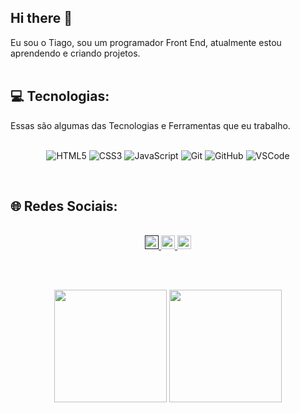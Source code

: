 ## Hi there 👋

Eu sou o Tiago, sou um programador Front End, atualmente estou aprendendo e criando projetos.
<br>
<br>

## 💻 Tecnologias:

Essas são algumas das Tecnologias e Ferramentas que eu trabalho.
<br>
<br>

<div align="center" valign="top">
 
 ![HTML5](https://img.shields.io/badge/-HTML5-E34F26?style=flat-square&logo=html5&logoColor=white) 
 ![CSS3](https://img.shields.io/badge/-CSS3-1572B6?style=flat-square&logo=css3)
 ![JavaScript](https://img.shields.io/badge/-JavaScript-black?style=flat-square&logo=javascript) 
 ![Git](https://img.shields.io/badge/-Git-black?style=flat-square&logo=git)
 ![GitHub](https://img.shields.io/badge/-GitHub-181717?style=flat-square&logo=github)
 ![VSCode](https://img.shields.io/badge/-VSCode-007ACC?style=flat-square&logo=visual-studio-code&logoColor=white)
 </div><br>


## 🌐 Redes Sociais:
<br>

<div align="center"> 
<a href=""><img height="22" src="https://img.shields.io/badge/Instagram-E4405F?style=for-the-badge&logo=instagram&logoColor=white"/>
</a> 
<a href="https://www.linkedin.com/in/tiago-ferreira-desenvolvedor/"><img alt="LinkedIn" height="22" src="https://img.shields.io/badge/LinkedIn-0077B5?style=for-the-badge&logo=linkedin&logoColor=white"/>
</a>
<img src="https://img.shields.io/badge/Gmail-D14836?style=for-the-badge&logo=gmail&logoColor=white" height="22">

</div> 


<br>
<p align="left">
 <br />

<div align="center" >
  <img height="180em" src="https://github-readme-stats.vercel.app/api?username=TGP2023&show_icons=true&theme=great-gatsby&include_all_commits=true&count_private=true"/>
  <img height="180em" src="https://github-readme-stats.vercel.app/api/top-langs/?username=TGP2023&layout=compact&langs_count=16&theme=great-gatsby"/>
</div>
